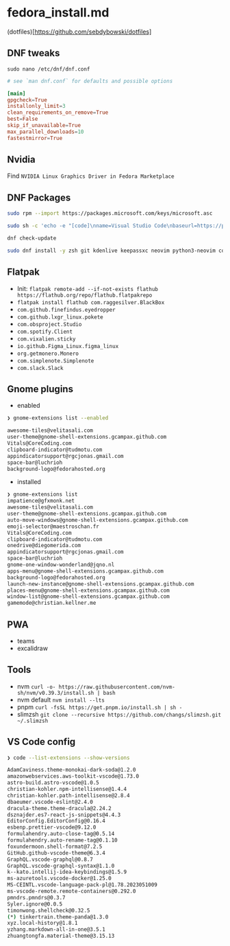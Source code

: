 # fedora_install.md
(dotfiles)[https://github.com/sebdybowski/dotfiles]

## DNF tweaks
`sudo nano /etc/dnf/dnf.conf`

```conf
# see `man dnf.conf` for defaults and possible options

[main]
gpgcheck=True
installonly_limit=3
clean_requirements_on_remove=True
best=False
skip_if_unavailable=True
max_parallel_downloads=10
fastestmirror=True
```

## Nvidia
Find `NVIDIA Linux Graphics Driver in Fedora Marketplace`

## DNF Packages
```bash
sudo rpm --import https://packages.microsoft.com/keys/microsoft.asc

sudo sh -c 'echo -e "[code]\nname=Visual Studio Code\nbaseurl=https://packages.microsoft.com/yumrepos/vscode\nenabled=1\ngpgcheck=1\ngpgkey=https://packages.microsoft.com/keys/microsoft.asc" > /etc/yum.repos.d/vscode.repo'

dnf check-update

sudo dnf install -y zsh git kdenlive keepassxc neovim python3-neovim code
```

## Flatpak
- Init: `flatpak remote-add --if-not-exists flathub https://flathub.org/repo/flathub.flatpakrepo`
- `flatpak install flathub com.raggesilver.BlackBox`
- `com.github.finefindus.eyedropper`
- `com.github.lxgr_linux.pokete`
- `com.obsproject.Studio`
- `com.spotify.Client`
- `com.vixalien.sticky`
- `io.github.Figma_Linux.figma_linux`
- `org.getmonero.Monero`
- `com.simplenote.Simplenote`
- `com.slack.Slack`

## Gnome plugins
- enabled
```bash
❯ gnome-extensions list --enabled

awesome-tiles@velitasali.com
user-theme@gnome-shell-extensions.gcampax.github.com
Vitals@CoreCoding.com
clipboard-indicator@tudmotu.com
appindicatorsupport@rgcjonas.gmail.com
space-bar@luchrioh
background-logo@fedorahosted.org

```
- installed
```bash
❯ gnome-extensions list                                
impatience@gfxmonk.net
awesome-tiles@velitasali.com
user-theme@gnome-shell-extensions.gcampax.github.com
auto-move-windows@gnome-shell-extensions.gcampax.github.com
emoji-selector@maestroschan.fr
Vitals@CoreCoding.com
clipboard-indicator@tudmotu.com
onedrive@diegomerida.com
appindicatorsupport@rgcjonas.gmail.com
space-bar@luchrioh
gnome-one-window-wonderland@jqno.nl
apps-menu@gnome-shell-extensions.gcampax.github.com
background-logo@fedorahosted.org
launch-new-instance@gnome-shell-extensions.gcampax.github.com
places-menu@gnome-shell-extensions.gcampax.github.com
window-list@gnome-shell-extensions.gcampax.github.com
gamemode@christian.kellner.me
```

## PWA
- teams
- excalidraw

## Tools
- nvm `curl -o- https://raw.githubusercontent.com/nvm-sh/nvm/v0.39.3/install.sh | bash`
- nvm default `nvm install --lts`
- pnpm `curl -fsSL https://get.pnpm.io/install.sh | sh -`
- slimzsh `git clone --recursive https://github.com/changs/slimzsh.git ~/.slimzsh`

## VS Code config 
```bash
❯ code --list-extensions --show-versions

AdamCaviness.theme-monokai-dark-soda@1.2.0
amazonwebservices.aws-toolkit-vscode@1.73.0
astro-build.astro-vscode@1.0.5
christian-kohler.npm-intellisense@1.4.4
christian-kohler.path-intellisense@2.8.4
dbaeumer.vscode-eslint@2.4.0
dracula-theme.theme-dracula@2.24.2
dsznajder.es7-react-js-snippets@4.4.3
EditorConfig.EditorConfig@0.16.4
esbenp.prettier-vscode@9.12.0
formulahendry.auto-close-tag@0.5.14
formulahendry.auto-rename-tag@0.1.10
foxundermoon.shell-format@7.2.5
GitHub.github-vscode-theme@6.3.4
GraphQL.vscode-graphql@0.8.7
GraphQL.vscode-graphql-syntax@1.1.0
k--kato.intellij-idea-keybindings@1.5.9
ms-azuretools.vscode-docker@1.25.0
MS-CEINTL.vscode-language-pack-pl@1.78.2023051009
ms-vscode-remote.remote-containers@0.292.0
pmndrs.pmndrs@0.3.7
Syler.ignore@0.0.5
timonwong.shellcheck@0.32.5
(*) tinkertrain.theme-panda@1.3.0
xyz.local-history@1.8.1
yzhang.markdown-all-in-one@3.5.1
zhuangtongfa.material-theme@3.15.13
```